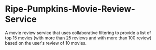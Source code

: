 # Ripe-Pumpkins-Movie-Review-Service
A movie review service that uses collaborative filtering to provide a list of top 15 movies (with more than 25 reviews and with more than 100 review) based on the user's review of 10 movies.
